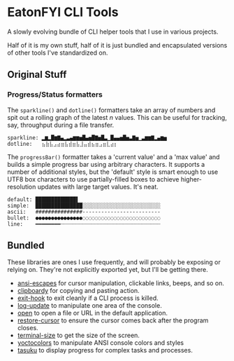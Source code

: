 # EatonFYI CLI Tools

A slowly evolving bundle of CLI helper tools that I use in various projects.

Half of it is my own stuff, half of it is just bundled and encapsulated versions
of other tools I've standardized on.

## Original Stuff

### Progress/Status formatters

The `sparkline()` and `dotline()` formatters take an array of numbers and spit out a rolling graph of the latest *n* values. This can be useful for tracking, say, throughput during a file transfer.

```
sparkline: ▂▆▂█▆▇▄▂▃▄▆▆▅█▄▅█▇▅█▃▁█▄▄▅█▅▃▇▅▁▃▆▆▇▂▄▆▅
dotline:   ⣦⣷⣧⣠⣴⣶⣧⣾⣶⣧⣸⣤⣾⣦⣶⣠⣶⣇⣴⡆
```

The `progressBar()` formatter takes a 'current value' and a 'max value' and builds a simple progress bar using arbitrary characters. It supports a number of additional styles, but the 'default' style is smart enough to use UTF8 box characters to use partially-filled boxes to achieve higher-resolution updates with large target values. It's neat.

```
default: █████████████▌
simple:  ███████████████░░░░░░░░░░░░░░░░░░░░░░░░░
ascii:   ###############-------------------------
bullet:  ●●●●●●●●●●●●●●●◌◌◌◌◌◌◌◌◌◌◌◌◌◌◌◌◌◌◌◌◌◌◌◌◌
line:    ━━━━━━━━┈┈┈┈┈┈┈┈┈┈┈┈┈┈┈┈┈┈┈┈┈┈┈┈┈┈┈┈┈┈┈┈
```

## Bundled

These libraries are ones I use frequently, and will probably be exposing or relying on. They're not explicitly exported yet, but I'll be getting there.

- [ansi-escapes](https://github.com/sindresorhus/ansi-escapes) for cursor manipulation, clickable links, beeps, and so on.
- [clipboardy](https://github.com/sindresorhus/clipboardy) for copying and pasting action.
- [exit-hook](https://github.com/sindresorhus/exit-hook) to exit cleanly if a CLI process is killed.
- [log-update](https://github.com/sindresorhus/log-update) to manipulate one area of the console.
- [open](https://github.com/sindresorhus/open) to open a file or URL in the default application.
- [restore-cursor](https://github.com/sindresorhus/restore-cursor) to ensure the cursor comes back after the program closes.
- [terminal-size](https://github.com/sindresorhus/terminal-size) to get the size of the screen.
- [yoctocolors](https://github.com/sindresorhus/yoctocolors) to manipulate ANSI console colors and styles
- [tasuku](https://github.com/privatenumber/tasuku) to display progress for complex tasks and processes.
